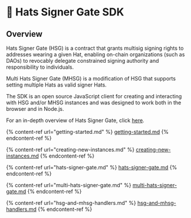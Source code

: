 # 👒 Hats Signer Gate SDK

## Overview

Hats Signer Gate (HSG) is a contract that grants multisig signing rights to addresses wearing a given Hat, enabling on-chain organizations (such as DAOs) to revocably delegate constrained signing authority and responsibility to individuals.

Multi Hats Signer Gate (MHSG) is a modification of HSG that supports setting multiple Hats as valid signer Hats.

The SDK is an open source JavaScript client for creating and interacting with HSG and/or MHSG instances and was designed to work both in the browser and in Node.js.

For an in-depth overview of Hats Signer Gate, click [here](../../hats-integrations/hat-gated-authorities/safe-multisig-signing-authority.md).

{% content-ref url="getting-started.md" %}
[getting-started.md](getting-started.md)
{% endcontent-ref %}

{% content-ref url="creating-new-instances.md" %}
[creating-new-instances.md](creating-new-instances.md)
{% endcontent-ref %}

{% content-ref url="hats-signer-gate.md" %}
[hats-signer-gate.md](hats-signer-gate.md)
{% endcontent-ref %}

{% content-ref url="multi-hats-signer-gate.md" %}
[multi-hats-signer-gate.md](multi-hats-signer-gate.md)
{% endcontent-ref %}

{% content-ref url="hsg-and-mhsg-handlers.md" %}
[hsg-and-mhsg-handlers.md](hsg-and-mhsg-handlers.md)
{% endcontent-ref %}
